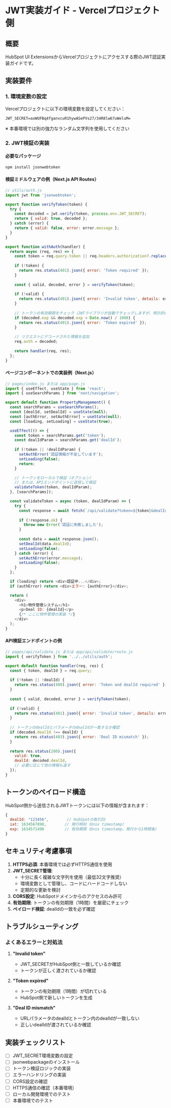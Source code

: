 # JWT実装ガイド - Vercelプロジェクト側

## 概要
HubSpot UI ExtensionsからVercelプロジェクトにアクセスする際のJWT認証実装ガイドです。

## 実装要件

### 1. 環境変数の設定
Vercelプロジェクトに以下の環境変数を設定してください：
```
JWT_SECRET=axWUFBq4fganvcuR1hywASePVs27/34R8lw67uWeluM=
```
※ 本番環境では別の強力なランダム文字列を使用してください

### 2. JWT検証の実装

#### 必要なパッケージ
```bash
npm install jsonwebtoken
```

#### 検証ミドルウェアの例（Next.js API Routes）
```javascript
// utils/auth.js
import jwt from 'jsonwebtoken';

export function verifyToken(token) {
  try {
    const decoded = jwt.verify(token, process.env.JWT_SECRET);
    return { valid: true, decoded };
  } catch (error) {
    return { valid: false, error: error.message };
  }
}

export function withAuth(handler) {
  return async (req, res) => {
    const token = req.query.token || req.headers.authorization?.replace('Bearer ', '');
    
    if (!token) {
      return res.status(401).json({ error: 'Token required' });
    }
    
    const { valid, decoded, error } = verifyToken(token);
    
    if (!valid) {
      return res.status(401).json({ error: 'Invalid token', details: error });
    }
    
    // トークンの有効期限をチェック（JWTライブラリが自動でチェックしますが、明示的に）
    if (decoded.exp && decoded.exp < Date.now() / 1000) {
      return res.status(401).json({ error: 'Token expired' });
    }
    
    // リクエストにデコードされた情報を追加
    req.auth = decoded;
    
    return handler(req, res);
  };
}
```

#### ページコンポーネントでの実装例（Next.js）
```javascript
// pages/index.js または app/page.js
import { useEffect, useState } from 'react';
import { useSearchParams } from 'next/navigation';

export default function PropertyManagement() {
  const searchParams = useSearchParams();
  const [dealId, setDealId] = useState(null);
  const [authError, setAuthError] = useState(null);
  const [loading, setLoading] = useState(true);

  useEffect(() => {
    const token = searchParams.get('token');
    const dealIdParam = searchParams.get('dealId');
    
    if (!token || !dealIdParam) {
      setAuthError('認証情報が不足しています');
      setLoading(false);
      return;
    }

    // トークンをローカルで検証（オプション）
    // または、APIエンドポイントに送信して検証
    validateToken(token, dealIdParam);
  }, [searchParams]);

  const validateToken = async (token, dealIdParam) => {
    try {
      const response = await fetch(`/api/validate?token=${token}&dealId=${dealIdParam}`);
      
      if (!response.ok) {
        throw new Error('認証に失敗しました');
      }
      
      const data = await response.json();
      setDealId(data.dealId);
      setLoading(false);
    } catch (error) {
      setAuthError(error.message);
      setLoading(false);
    }
  };

  if (loading) return <div>認証中...</div>;
  if (authError) return <div>エラー: {authError}</div>;

  return (
    <div>
      <h1>物件管理システム</h1>
      <p>Deal ID: {dealId}</p>
      {/* ここに物件管理の実装 */}
    </div>
  );
}
```

#### API検証エンドポイントの例
```javascript
// pages/api/validate.js または app/api/validate/route.js
import { verifyToken } from '../../utils/auth';

export default function handler(req, res) {
  const { token, dealId } = req.query;
  
  if (!token || !dealId) {
    return res.status(400).json({ error: 'Token and dealId required' });
  }
  
  const { valid, decoded, error } = verifyToken(token);
  
  if (!valid) {
    return res.status(401).json({ error: 'Invalid token', details: error });
  }
  
  // トークンのdealIdとパラメータのdealIdが一致するか確認
  if (decoded.dealId !== dealId) {
    return res.status(403).json({ error: 'Deal ID mismatch' });
  }
  
  return res.status(200).json({ 
    valid: true, 
    dealId: decoded.dealId,
    // 必要に応じて他の情報も返す
  });
}
```

## トークンのペイロード構造
HubSpot側から送信されるJWTトークンには以下の情報が含まれます：
```javascript
{
  dealId: "123456",        // HubSpotの取引ID
  iat: 1634567890,        // 発行時刻（Unix timestamp）
  exp: 1634571490         // 有効期限（Unix timestamp、発行から1時間後）
}
```

## セキュリティ考慮事項

1. **HTTPS必須**: 本番環境では必ずHTTPS通信を使用
2. **JWT_SECRET管理**: 
   - 十分に長く複雑な文字列を使用（最低32文字推奨）
   - 環境変数として管理し、コードにハードコードしない
   - 定期的な更新を検討
3. **CORS設定**: HubSpotドメインからのアクセスのみ許可
4. **有効期限**: トークンの有効期限（1時間）を厳密にチェック
5. **ペイロード検証**: dealIdの一致を必ず確認

## トラブルシューティング

### よくあるエラーと対処法

1. **"Invalid token"**
   - JWT_SECRETがHubSpot側と一致しているか確認
   - トークンが正しく渡されているか確認

2. **"Token expired"**
   - トークンの有効期限（1時間）が切れている
   - HubSpot側で新しいトークンを生成

3. **"Deal ID mismatch"**
   - URLパラメータのdealIdとトークン内のdealIdが一致しない
   - 正しいdealIdが渡されているか確認

## 実装チェックリスト

- [ ] JWT_SECRET環境変数の設定
- [ ] jsonwebpackageのインストール
- [ ] トークン検証ロジックの実装
- [ ] エラーハンドリングの実装
- [ ] CORS設定の確認
- [ ] HTTPS通信の確認（本番環境）
- [ ] ローカル開発環境でのテスト
- [ ] 本番環境でのテスト